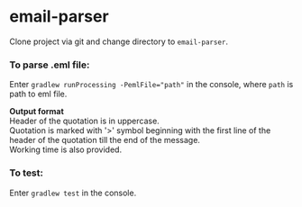 # email-parser
Clone project via git and change directory to `email-parser`.

### To parse .eml file:
Enter `gradlew runProcessing -PemlFile="path"` in the console, where `path` is path to eml file.

**Output format**        
Header of the quotation is in uppercase.         
Quotation is marked with '>' symbol beginning with the first line of the header of the quotation till the end of the message.          
Working time is also provided.            

### To test:
Enter `gradlew test` in the console.

